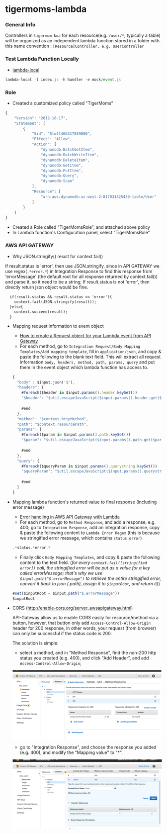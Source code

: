 # tigermoms-lambda

### General Info
Controllers in `tigermom-koa` for each resource(e.g. `/user/*`, typically a table) will be organized as an independent lambda function stored in a folder with this name convention : `[Resource]Controller, e.g. UserController`

### Test Lambda Function Locally
* [lambda-local](https://github.com/ashiina/lambda-local)
```javascript
lambda-local -l index.js -h handler -e mock/event.js
```

### Role
* Created a customized policy called "TigerMoms"
```javascript
{
    "Version": "2012-10-17",
    "Statement": [
        {
            "Sid": "Stmt1466317859000",
            "Effect": "Allow",
            "Action": [
                "dynamodb:BatchGetItem",
                "dynamodb:BatchWriteItem",
                "dynamodb:DeleteItem",
                "dynamodb:GetItem",
                "dynamodb:PutItem",
                "dynamodb:Query",
                "dynamodb:Scan"
            ],
            "Resource": [
                "arn:aws:dynamodb:us-west-2:817031825439:table/User"
            ]
        }
    ]
}
```
* Created a Role called "TigerMomsRole", and attached above policy
* In Lambda function's Configuration panel, select "TigerMomsRole"

### AWS API GATEWAY

* Why JSON.stringify() result for context.fail()

If result.status is 'error', then use JSON.stringify, since in API GATEWAY we use regex(`.*error.*`) in Integration Response to find this response from 'errorMessage' (the default root for all response returned by context.fail()) and parse it, so it need to be a string; If result.status is not 'error', then directly return json object would be fine.
```
  if(result.status && result.status == 'error'){
    context.fail(JSON.stringify(result));
  }else{
    context.succeed(result);
  }
```

* Mapping request information to event object
  * [How to create a Request object for your Lambda event from API Gateway](http://kennbrodhagen.net/2015/12/06/how-to-create-a-request-object-for-your-lambda-event-from-api-gateway/)
  * For each method, go to `Integration Request/Body Mapping Templates/Add mapping template`, fill in `application/json`, and copy & paste the following to the blank text field. This will extract all request information `body, headers, method, path, params, query` and put them in the event object which lambda function has access to.

  ```javascript
  {
    "body" : $input.json('$'),
    "headers": {
      #foreach($header in $input.params().header.keySet())
      "$header": "$util.escapeJavaScript($input.params().header.get($header))" #if($foreach.hasNext),#end

      #end
    },
    "method": "$context.httpMethod",
    "path": "$context.resourcePath",
    "params": {
      #foreach($param in $input.params().path.keySet())
      "$param": "$util.escapeJavaScript($input.params().path.get($param))" #if($foreach.hasNext),#end

      #end
    },
    "query": {
      #foreach($queryParam in $input.params().querystring.keySet())
      "$queryParam": "$util.escapeJavaScript($input.params().querystring.get($queryParam))" #if($foreach.hasNext),#end

      #end
    }  
  }
  ```

* Mapping lambda function's returned value to final response (including error message)
  * [Error handling in AWS API Gateway with Lambda](https://medium.com/@pahud/error-handling-in-aws-api-gateway-with-lambda-28fb86b3ea1e#.ti6kotqcr)
  * For each method, go to `Method Response`, and add a response, e.g. 400; go to `Integration Response`, add an integration response, copy & paste the following content to `Lambda Error Regex` (this is because we stringified error message, which contains `status:error`)
  ```javascript
  .*status.*error.*
  ```
  * Finally click `Body Mapping Templates`, and copy & paste the following content to the text field. (*for every `context.fail([stringified error])` call, the stringified error will be put as a value for a key called errorMessage; that's why we use `$input.path("$.errorMessage")` to retrieve the entire stringified error, convert it back to json (.path), assign it to `$inputRoot`, and return it)*)

  ```javascript
  #set($inputRoot = $input.path("$.errorMessage"))
  $inputRoot
  ```

* CORS (http://enable-cors.org/server_awsapigateway.html)

  API-Gateway allow us to enable CORS easily for resource/method via a button, however, that button only add `Access-Control-Allow-Origin` header for 200 response, in other words, your request (from browser) can only be successful if the status code is 200.

  The solution is simple:

  * select a method, and in "Method Response", find the non-200 http status you created (e.g. 400), and click "Add Header", and add `Access-Control-Allow-Origin`;

  ![1](./1.png)

  * go to "Integration Response", and choose the response you added (e.g. 400), and modify the "Mapping value" to "\*".

  ![2](./2.png)
